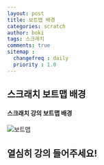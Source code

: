 ```yaml
---
layout: post
title: 보트맵 배경
categories: scratch
author: boki
tags: 스크래치
comments: true
sitemap :
  changefreq : daily
  priority : 1.0
---
```


## 스크래치 보트맵 배경

#### 스크래치 강의 보트맵 배경
![보트맵](https://user-images.githubusercontent.com/39071798/95111038-e3d8b700-0779-11eb-9955-ef5acad0061e.png)

## 열심히 강의 들어주세요!